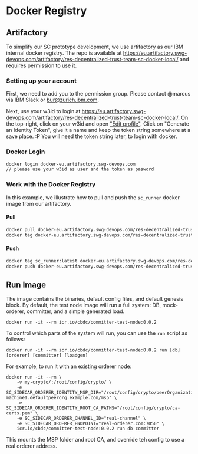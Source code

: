 <!--
Copyright IBM Corp. All Rights Reserved.

SPDX-License-Identifier: Apache-2.0
-->
# Docker Registry 

## Artifactory

To simplify our SC prototype development, we use artifactory as our IBM internal docker registry.
The repo is available at https://eu.artifactory.swg-devops.com/artifactory/res-decentralized-trust-team-sc-docker-local/ and requires permission to use it.

### Setting up your account

First, we need to add you to the permission group.
Please contact @marcus via IBM Slack or [bur@zurich.ibm.com](bur@zurich.ibm.com).

Next, use your w3id to login at https://eu.artifactory.swg-devops.com/artifactory/res-decentralized-trust-team-sc-docker-local/.
On the top-right, click on your w3id and open ["Edit profile"](https://eu.artifactory.swg-devops.com/ui/admin/artifactory/user_profile).
Click on "Generate an Identity Token", give it a name and keep the token string somewhere at a save place. :P
You will need the token string later, to login with docker.


### Docker Login

```bash
docker login docker-eu.artifactory.swg-devops.com
// please use your w3id as user and the token as pasword
```

### Work with the Docker Registry

In this example, we illustrate how to pull and push the `sc_runner` docker image from our artifactory.

#### Pull
```bash
docker pull docker-eu.artifactory.swg-devops.com/res-decentralized-trust-team-sc-docker-local/sc_runner:latest
docker tag docker-eu.artifactory.swg-devops.com/res-decentralized-trust-team-sc-docker-local/sc_runner:latest sc_runner:latest
```

#### Push
```bash
docker tag sc_runner:latest docker-eu.artifactory.swg-devops.com/res-decentralized-trust-team-sc-docker-local/sc_runner:latest
docker push docker-eu.artifactory.swg-devops.com/res-decentralized-trust-team-sc-docker-local/sc_runner:latest
```

## Run Image
The image contains the binaries, default config files, and default genesis block.
By default, the test node image will run a full system: DB, mock-orderer, committer, and a simple generated load.
```shell
docker run -it --rm icr.io/cbdc/committer-test-node:0.0.2
```

To control which parts of the system will run, you can use the `run` script as follows:
```shell
docker run -it --rm icr.io/cbdc/committer-test-node:0.0.2 run [db] [orderer] [committer] [loadgen]
```

For example, to run it with an existing orderer node:
```shell
docker run -it --rm \
    -v my-crypto/:/root/config/crypto/ \
    -e SC_SIDECAR_ORDERER_IDENTITY_MSP_DIR="/root/config/crypto/peerOrganizations/defaultpeerorg.example.com/peers/peerservice-machine1.defaultpeerorg.example.com/msp" \
    -e SC_SIDECAR_ORDERER_IDENTITY_ROOT_CA_PATHS="/root/config/crypto/ca-certs.pem" \
    -e SC_SIDECAR_ORDERER_CHANNEL_ID="real-channel" \
    -e SC_SIDECAR_ORDERER_ENDPOINT="real-orderer.com:7050" \
    icr.io/cbdc/committer-test-node:0.0.2 run db committer
```
This mounts the MSP folder and root CA, and override teh config to use a real orderer address.
